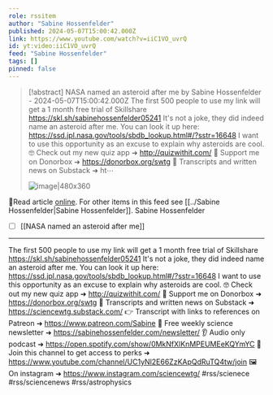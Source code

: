 ```yaml
---
role: rssitem
author: "Sabine Hossenfelder"
published: 2024-05-07T15:00:42.000Z
link: https://www.youtube.com/watch?v=iiC1VO_uvrQ
id: yt:video:iiC1VO_uvrQ
feed: "Sabine Hossenfelder"
tags: []
pinned: false
---
```

> [!abstract] NASA named an asteroid after me by Sabine Hossenfelder - 2024-05-07T15:00:42.000Z
> The first 500 people to use my link will get a 1 month free trial of Skillshare https://skl.sh/sabinehossenfelder05241 It's not a joke, they did indeed name an asteroid after me. You can look it up here: https://ssd.jpl.nasa.gov/tools/sbdb_lookup.html#/?sstr=16648 I want to use this opportunity as an excuse to explain why asteroids are cool. 🤓 Check out my new quiz app ➜ http://quizwithit.com/ 💌 Support me on Donorbox ➜ https://donorbox.org/swtg 📝 Transcripts and written news on Substack ➜ ht⋯
>
> ![image|480x360](https://i2.ytimg.com/vi/iiC1VO_uvrQ/hqdefault.jpg)

🔗Read article [online](https://www.youtube.com/watch?v=iiC1VO_uvrQ). For other items in this feed see [[../Sabine Hossenfelder|Sabine Hossenfelder]].
Sabine Hossenfelder
- [ ] [[NASA named an asteroid after me]]
- - -
The first 500 people to use my link will get a 1 month free trial of Skillshare https://skl.sh/sabinehossenfelder05241 It's not a joke, they did indeed name an asteroid after me. You can look it up here: https://ssd.jpl.nasa.gov/tools/sbdb_lookup.html#/?sstr=16648 I want to use this opportunity as an excuse to explain why asteroids are cool. 🤓 Check out my new quiz app ➜ http://quizwithit.com/ 💌 Support me on Donorbox ➜ https://donorbox.org/swtg 📝 Transcripts and written news on Substack ➜ https://sciencewtg.substack.com/ 👉 Transcript with links to references on Patreon ➜ https://www.patreon.com/Sabine 📩 Free weekly science newsletter ➜ https://sabinehossenfelder.com/newsletter/ 👂 Audio only podcast ➜ https://open.spotify.com/show/0MkNfXlKnMPEUMEeKQYmYC 🔗 Join this channel to get access to perks ➜ https://www.youtube.com/channel/UC1yNl2E66ZzKApQdRuTQ4tw/join 🖼️ On instagram ➜ https://www.instagram.com/sciencewtg/ #rss/scienece #rss/sciencenews #rss/astrophysics